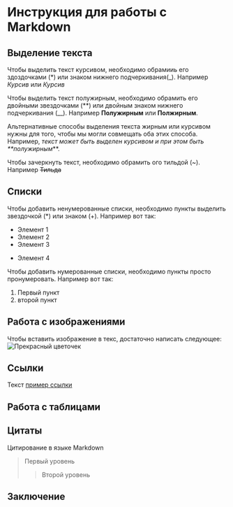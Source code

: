 # Инструкция для работы с Markdown

## Выделение текста

Чтобы выделить текст курсивом, необходимо обрамииь его здоздочками (*) или знаком нижнего подчеркивания(_). Например *Курсив* или _Курсив_

Чтобы выделить текст полужирным, необходимо обрамить его двойными звездочками (**) или двойным знаком нижнего подчеркивания (__). Например **Полужирным** или __Полжирным__.

Альтернативные способы выделения текста жирным или курсивом нужны для того, чтобы мы могли совмещать оба этих способа. Например, _текст может быть выделен курсивом и при этом быть **полужирным_**.

Чтобы зачеркнуть текст, необходимо обрамить ого тильдой (~). Например ~~Тильда~~

## Списки

Чтобы добавить ненумерованные списки, необходимо пункты выделить звездочкой (*) или знаком (+). Например вот так:
* Элемент 1
* Элемент 2
* Элемент 3
+ Элемент 4 

Чтобы добавить нумерованные списки, необходимо пункты просто пронумеровать. Например вот так:
1. Первый пункт
2. второй пункт

## Работа с изображениями

Чтобы вставить изображение в текс, достаточно написать следующее:
![Прекрасный цветочек](Цветочек.jpg)

## Ссылки
Текст [пример ссылки](http.example.com "Всплывающая подсказка")

## Работа с таблицами

## Цитаты
Цитирование в языке Markdown
> Первый уровень
>> Второй уровень

## Заключение
